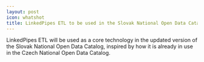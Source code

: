 ```yaml
---
layout: post
icon: whatshot
title: LinkedPipes ETL to be used in the Slovak National Open Data Catalog
---
```


LinkedPipes ETL will be used as a core technology in the updated version of the Slovak National Open Data Catalog, inspired by how it is already in use in the Czech National Open Data Catalog.
